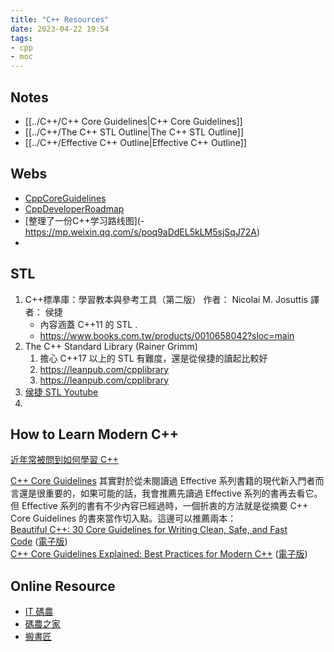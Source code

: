 ```yaml
---
title: "C++ Resources"
date: 2023-04-22 19:54
tags:
- cpp
- moc
---
```


## Notes
- [[../C++/C++ Core Guidelines|C++ Core Guidelines]]
- [[../C++/The C++ STL Outline|The C++ STL Outline]]
- [[../C++/Effective C++ Outline|Effective C++ Outline]]

## Webs
- [CppCoreGuidelines](https://isocpp.github.io/CppCoreGuidelines/CppCoreGuidelines)
- [CppDeveloperRoadmap](https://github.com/salmer/CppDeveloperRoadmap)
- [整理了一份C++学习路线图](- https://mp.weixin.qq.com/s/poq9aDdEL5kLM5sjSqJ72A)
- 

## STL  
1. C++標準庫：學習教本與參考工具（第二版） 作者： Nicolai M. Josuttis 譯者： 侯捷
	- 內容涵蓋 C++11 的 STL .
	- https://www.books.com.tw/products/0010658042?sloc=main
2. The C++ Standard Library  (Rainer Grimm)
	1. 擔心  C++17 以上的 STL 有難度，還是從侯捷的讀起比較好
	2. https://leanpub.com/cpplibrary
	3. https://leanpub.com/cpplibrary
3. [侯捷 STL Youtube](https://www.youtube.com/watch?v=jHfbmCmsmFc&list=PLTcwR9j5y6W2Bf4S-qi0HBQlHXQVFoJrP&index=3)
4. 
## How to Learn Modern C++
[近年常被問到如何學習 C++](https://blog.tinlans.org/2022/04/17/%E8%BF%91%E5%B9%B4%E5%B8%B8%E8%A2%AB%E5%95%8F%E5%88%B0%E5%A6%82%E4%BD%95%E5%AD%B8%E7%BF%92-c/)

[C++ Core Guidelines](https://github.com/isocpp/CppCoreGuidelines) 其實對於從未閱讀過 Effective 系列書籍的現代新入門者而言還是很重要的，如果可能的話，我會推薦先讀過 Effective 系列的書再去看它。但 Effective 系列的書有不少內容已經過時，一個折衷的方法就是從摘要 C++ Core Guidelines 的書來當作切入點。這邊可以推薦兩本：  
[Beautiful C++: 30 Core Guidelines for Writing Clean, Safe, and Fast Code](https://www.tenlong.com.tw/products/9780137647842) ([電子版](https://www.informit.com/store/beautiful-c-plus-plus-30-core-guidelines-for-writing-9780137647842))  
[C++ Core Guidelines Explained: Best Practices for Modern C++](https://www.tenlong.com.tw/products/9780136875673) ([電子版](https://www.informit.com/store/c-plus-plus-core-guidelines-explained-best-practices-9780136875673))





## Online Resource
- [IT 碼農](https://tanqingbo.cn/CSBook001/#C)
- [碼農之家](https://www.xz577.com/)
- [搬書匠](http://www.banshujiang.cn/)
